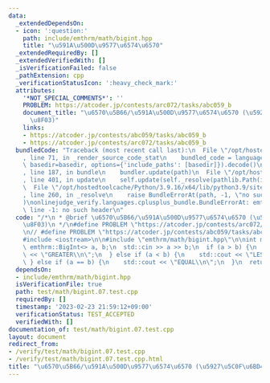 ```yaml
---
data:
  _extendedDependsOn:
  - icon: ':question:'
    path: include/emthrm/math/bigint.hpp
    title: "\u591A\u500D\u9577\u6574\u6570"
  _extendedRequiredBy: []
  _extendedVerifiedWith: []
  _isVerificationFailed: false
  _pathExtension: cpp
  _verificationStatusIcon: ':heavy_check_mark:'
  attributes:
    '*NOT_SPECIAL_COMMENTS*': ''
    PROBLEM: https://atcoder.jp/contests/arc072/tasks/abc059_b
    document_title: "\u6570\u5B66/\u591A\u500D\u9577\u6574\u6570 (\u5927\u5C0F\u6BD4\
      \u8F03)"
    links:
    - https://atcoder.jp/contests/abc059/tasks/abc059_b
    - https://atcoder.jp/contests/arc072/tasks/abc059_b
  bundledCode: "Traceback (most recent call last):\n  File \"/opt/hostedtoolcache/Python/3.9.16/x64/lib/python3.9/site-packages/onlinejudge_verify/documentation/build.py\"\
    , line 71, in _render_source_code_stat\n    bundled_code = language.bundle(stat.path,\
    \ basedir=basedir, options={'include_paths': [basedir]}).decode()\n  File \"/opt/hostedtoolcache/Python/3.9.16/x64/lib/python3.9/site-packages/onlinejudge_verify/languages/cplusplus.py\"\
    , line 187, in bundle\n    bundler.update(path)\n  File \"/opt/hostedtoolcache/Python/3.9.16/x64/lib/python3.9/site-packages/onlinejudge_verify/languages/cplusplus_bundle.py\"\
    , line 401, in update\n    self.update(self._resolve(pathlib.Path(included), included_from=path))\n\
    \  File \"/opt/hostedtoolcache/Python/3.9.16/x64/lib/python3.9/site-packages/onlinejudge_verify/languages/cplusplus_bundle.py\"\
    , line 260, in _resolve\n    raise BundleErrorAt(path, -1, \"no such header\"\
    )\nonlinejudge_verify.languages.cplusplus_bundle.BundleErrorAt: emthrm/math/bigint.hpp:\
    \ line -1: no such header\n"
  code: "/*\n * @brief \u6570\u5B66/\u591A\u500D\u9577\u6574\u6570 (\u5927\u5C0F\u6BD4\
    \u8F03)\n */\n#define PROBLEM \"https://atcoder.jp/contests/arc072/tasks/abc059_b\"\
    \n// #define PROBLEM \"https://atcoder.jp/contests/abc059/tasks/abc059_b\"\n\n\
    #include <iostream>\n\n#include \"emthrm/math/bigint.hpp\"\n\nint main() {\n \
    \ emthrm::BigInt<> a, b;\n  std::cin >> a >> b;\n  if (a > b) {\n    std::cout\
    \ << \"GREATER\\n\";\n  } else if (a < b) {\n    std::cout << \"LESS\\n\";\n \
    \ } else if (a == b) {\n    std::cout << \"EQUAL\\n\";\n  }\n  return 0;\n}\n"
  dependsOn:
  - include/emthrm/math/bigint.hpp
  isVerificationFile: true
  path: test/math/bigint.07.test.cpp
  requiredBy: []
  timestamp: '2023-02-23 21:59:12+09:00'
  verificationStatus: TEST_ACCEPTED
  verifiedWith: []
documentation_of: test/math/bigint.07.test.cpp
layout: document
redirect_from:
- /verify/test/math/bigint.07.test.cpp
- /verify/test/math/bigint.07.test.cpp.html
title: "\u6570\u5B66/\u591A\u500D\u9577\u6574\u6570 (\u5927\u5C0F\u6BD4\u8F03)"
---
```


